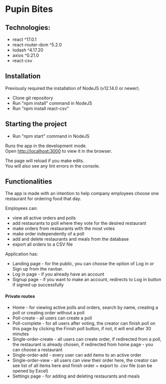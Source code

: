 
# Pupin Bites

## Technologies:

- react ^17.0.1
- react-router-dom ^5.2.0
- lodash ^4.17.20
- axios ^0.21.0
- react-csv

## Installation

Previously required the installation of NodeJS (v12.14.0 or newer).

- Clone git repository
- Run "npm install" command in NodeJS
- Run "npm install react-csv"

## Starting the project

- Run "npm start" command in NodeJS

Runs the app in the development mode.\
Open [http://localhost:3000](http://localhost:3000) to view it in the browser.

The page will reload if you make edits.\
You will also see any lint errors in the console.

## Functionalities

The app is made with an intention to help company employees choose one restaurant for ordering food that day.

Employees can:
- view all active orders and polls
- add restaurants to poll where they vote for the desired restaurant
- make orders from restaurants with the most votes
- make order independently of a poll
- add and delete restaurants and meals from the database
- export all orders to a CSV file

Application has:
- Landing page - for the public, you can choose the option of Log in or Sign up from the navbar.
- Log in page - if you already have an account
- Signup page - if you want to make an account, redirects to Log in button if signed up successfully

 #### Private routes
- Home - for viewing active polls and orders, search by name, creating a poll or creating order without a poll
- Poll-create - all users can create a poll
- Poll-complete - for all users after voting, the creator can finish poll on this page by clicking the Finish poll button, if not, it will end after 30 minutes
- Single-order-create - all users can create order, if redirected from a poll, the restaurant is already chosen, if redirected from home page - you can choose a restaurant
- Single-order-add - every user can add items to an active order
- Single-order-view - all users can view their order here, the creator can see list of all items here and finish order + export to .csv file (can be opened by Excel)
- Settings page - for adding and deleting restaurants and meals


